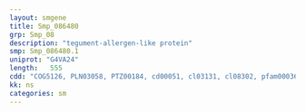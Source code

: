 ```yaml
---
layout: smgene
title: Smp_086480
grp: Smp_08
description: "tegument-allergen-like protein"
smp: Smp_086480.1
uniprot: "G4VA24"
length:   555
cdd: "COG5126, PLN03058, PTZ00184, cd00051, cl03131, cl08302, pfam00036, pfam01221, pfam13499, smart00054"
kk: ns
categories: sm
---
```

